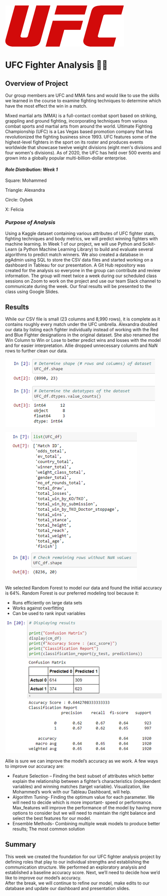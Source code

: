 ![UFC Logo](https://github.com/mhossain615/UFC-/blob/Felicia_Branch/Resources/UFC%20Logo.png)

# **UFC Fighter Analysis** :men_wrestling:

## **Overview of Project**

Our group members are UFC and MMA fans and would like to use the skills we learned in the course to examine fighting techniques to determine which have the most effect the win in a match. 


Mixed martial arts (MMA) is a full-contact combat sport based on striking, grappling and ground fighting, incorporating techniques from various combat sports and martial arts from around the world. Ultimate Fighting Championship (UFC) is a Las Vegas based promotion company that has revolutionized the fighting business since 1993. UFC features some of the highest-level fighters in the sport on its roster and produces events worldwide that showcase twelve weight divisions (eight men's divisions and four women's divisions).  As of 2020, the UFC has held over 500 events and grown into a globally popular multi-billion-dollar enterprise.

#### *Role Distribution: Week 1*

Square: Mohammed

Triangle: Alexandra

Circle: Oybek

X: Felicia 

### *Purpose of Analysis*

Using a Kaggle dataset containing various attributes of UFC fighter stats, fighting techniques and body metrics, we will predict winning fighters with machine learning. In Week 1 of our project, we will use Python and Scikit-Learn (a Python Machine Learning Library) to build and evaluate several algorithms to predict match winners. 
We also created a database in pgAdmin using SQL to store the CSV data files and started working on a dashboard in Tableau for our presentation. 
A Git Hub repository was created for the analysis so everyone in the group can contribute and review information.  The group will meet twice a week during our scheduled class sessions on Zoom to work on the project and use our team Slack channel to communicate during the week. Our final results will be presented to the class using Google Slides. 

## **Results**

While our CSV file is small (23 columns and 8,990 rows), it is complete as it contains roughly every match under the UFC umbrella.  Alexandra doubled our data by listing each fighter individually instead of working with the Red and Blue Fighter designations in the original dataset. She also renamed the Win Column to Win or Lose to better predict wins and losses with the model and for easier interpretation. Allie dropped unnecessary columns and NaN rows to further clean our data. 

![Updated Data Shape and Types]( https://github.com/mhossain615/UFC-/blob/Felicia_Branch/Resources/Updated%20Data%20Shape%20and%20Types.png)

![Updated Dataframe List](https://github.com/mhossain615/UFC-/blob/Felicia_Branch/Resources/Updated%20DF%20List.png) 

We selected Random Forest to model our data and found the initial accuracy is 64%. Random Forest is our preferred modeling tool because it:
 * Runs efficiently on large data sets
 * Works against overfitting 
 * Can be used to rank input variables 
 
![12.20 Accuracy Score](https://github.com/mhossain615/UFC-/blob/Felicia_Branch/Resources/12.20%20Accuracy%20Score.png)

Allie is sure we can improve the model’s accuracy as we work. A few ways to improve our accuracy are:

* Feature Selection – Finding the best subset of attributes which better explain the relationship between a fighter’s characteristics (independent variables) and winning matches (target variable). Visualization, like Mohammed’s work with our Tableau Dashboard, will help.  
* Algorithm Tuning- Finding the optimum value for each parameter. We will need to decide which is more important- speed or performance. Max_features will improve the performance of the model by having more options to consider but we will need to maintain the right balance and select the best features for our model. 
* Ensemble Methods- Combining multiple weak models to produce better results; The most common solution

## **Summary**

This week we created the foundation for our UFC fighter analysis project by defining roles that play to our individual strengths and establishing the communication structure. We performed an exploratory analysis and established a baseline accuracy score. Next, we’ll need to decide how we’d like to improve our model’s accuracy.  
After the break, we will continue to refine our model, make edits to our database and update our dashboard and presentation slides. 
